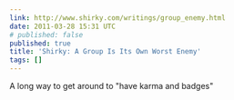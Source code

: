 ```yaml
---
link: http://www.shirky.com/writings/group_enemy.html
date: 2011-03-28 15:31 UTC
# published: false
published: true
title: 'Shirky: A Group Is Its Own Worst Enemy'
tags: []
---
```


A long way to get around to "have karma and badges"
